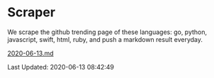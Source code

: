 # Scraper

We scrape the github trending page of these languages: go, python, javascript, swift, html, ruby, and push a markdown result everyday.

[2020-06-13.md](https://github.com/henson/Scraper/blob/master/2020-06-13.md)

Last Updated: 2020-06-13 08:42:49
